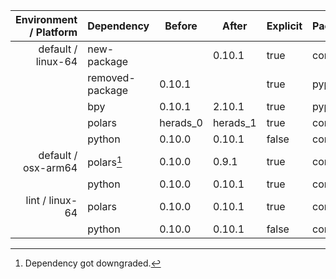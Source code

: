 |Environment / Platform|Dependency|Before|After|Explicit|Package|
|-:|-|-|-|-|-|
|default / linux-64|new-package||0.10.1|true|conda|
||removed-package|0.10.1||true|pypi|
||bpy|0.10.1|2.10.1|true|pypi|
||polars|herads_0|herads_1|true|conda|
||python|0.10.0|0.10.1|false|conda|
|default / osx-arm64|polars[^2]|0.10.0|0.9.1|true|conda|
||python|0.10.0|0.10.1|true|conda|
|lint / linux-64|polars|0.10.0|0.10.1|true|conda|
||python|0.10.0|0.10.1|false|conda|

[^1]: *Cursive* means explicit dependency.
[^2]: Dependency got downgraded.
